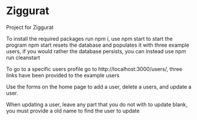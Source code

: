 # Ziggurat
Project for Ziggurat

To install the required packages run npm i, use npm start to start the program
npm start resets the database and populates it with three example users, if you would rather the database persists, you can instead use npm run cleanstart

To go to a specific users profile go to http://localhost:3000/users/<namehere>, three links have been provided to the example users
  
Use the forms on the home page to add a user, delete a users, and update a user.
  
When updating a user, leave any part that you do not with to update blank, you must provide a old name to find the user to update

